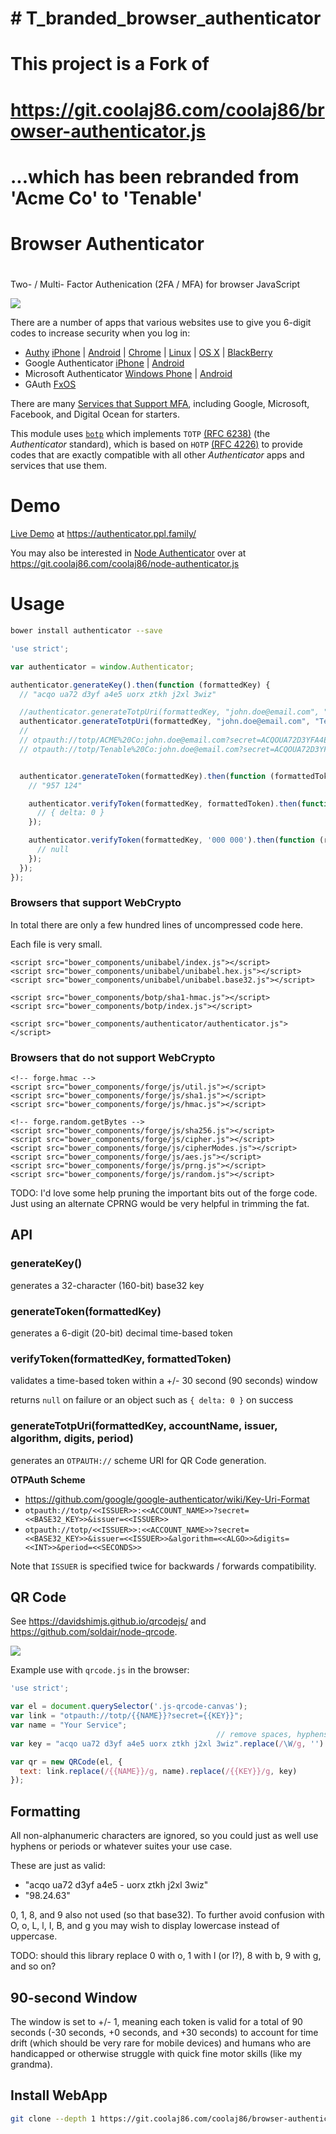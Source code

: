 
# # T_branded_browser_authenticator

#
# This project is a Fork of
#
# https://git.coolaj86.com/coolaj86/browser-authenticator.js
#
# ...which has been rebranded from 'Acme Co' to 'Tenable'
#


#
# Browser Authenticator
#

Two- / Multi- Factor Authenication (2FA / MFA) for browser JavaScript

<!-- [![](http://i.imgur.com/sdvMdbo.png)](https://authenticator.ppl.family/) -->
![](https://blog.authy.com/assets/posts/authenticator.png)

There are a number of apps that various websites use to give you 6-digit codes to increase security when you log in:

* [Authy](https://www.authy.com/personal/) [iPhone](https://itunes.apple.com/us/app/authy/id494168017?mt=8) | [Android](https://play.google.com/store/apps/details?id=com.authy.authy&hl=en) | [Chrome](https://chrome.google.com/webstore/detail/authy/gaedmjdfmmahhbjefcbgaolhhanlaolb?hl=en) | [Linux](https://www.authy.com/personal/) | [OS X](https://www.authy.com/personal/) | [BlackBerry](https://appworld.blackberry.com/webstore/content/38831914/?countrycode=US&lang=en)
* Google Authenticator [iPhone](https://itunes.apple.com/us/app/google-authenticator/id388497605?mt=8) | [Android](https://play.google.com/store/apps/details?id=com.google.android.apps.authenticator2&hl=en)
* Microsoft Authenticator [Windows Phone](https://www.microsoft.com/en-us/store/apps/authenticator/9wzdncrfj3rj) | [Android](https://play.google.com/store/apps/details?id=com.microsoft.msa.authenticator)
* GAuth [FxOS](https://marketplace.firefox.com/app/gauth/)

There are many [Services that Support MFA](http://lifehacker.com/5938565/heres-everywhere-you-should-enable-two-factor-authentication-right-now),
including Google, Microsoft, Facebook, and Digital Ocean for starters.

This module uses [`botp`](https://git.coolaj86.com/coolaj86/botp.js) which implements `TOTP` [(RFC 6238)](https://www.ietf.org/rfc/rfc6238.txt)
(the *Authenticator* standard), which is based on `HOTP` [(RFC 4226)](https://www.ietf.org/rfc/rfc4226.txt)
to provide codes that are exactly compatible with all other *Authenticator* apps and services that use them.

Demo
====

[Live Demo](https://authenticator.ppl.family/)
at <https://authenticator.ppl.family/>

You may also be interested in [Node Authenticator](https://git.coolaj86.com/coolaj86/node-authenticator.js) over at <https://git.coolaj86.com/coolaj86/node-authenticator.js>

Usage
=====

```bash
bower install authenticator --save
```

```javascript
'use strict';

var authenticator = window.Authenticator;

authenticator.generateKey().then(function (formattedKey) {
  // "acqo ua72 d3yf a4e5 uorx ztkh j2xl 3wiz"

  //authenticator.generateTotpUri(formattedKey, "john.doe@email.com", "ACME Co", 'SHA1', 6, 30);
  authenticator.generateTotpUri(formattedKey, "john.doe@email.com", "Tenable", 'SHA1', 6, 30);
  //
  // otpauth://totp/ACME%20Co:john.doe@email.com?secret=ACQOUA72D3YFA4E5UORXZTKHJ2XL3WIZ&issuer=ACME%20Co&algorithm=SHA1&digits=6&period=30
  // otpauth://totp/Tenable%20Co:john.doe@email.com?secret=ACQOUA72D3YFA4E5UORXZTKHJ2XL3WIZ&issuer=Tenable%20Co&algorithm=SHA1&digits=6&period=30


  authenticator.generateToken(formattedKey).then(function (formattedToken) {
    // "957 124"

    authenticator.verifyToken(formattedKey, formattedToken).then(function (result) {
      // { delta: 0 }
    });

    authenticator.verifyToken(formattedKey, '000 000').then(function (result) {
      // null
    });
  });
});
```

### Browsers that support WebCrypto

In total there are only a few hundred lines of uncompressed code here.

Each file is very small.

```
<script src="bower_components/unibabel/index.js"></script>
<script src="bower_components/unibabel/unibabel.hex.js"></script>
<script src="bower_components/unibabel/unibabel.base32.js"></script>

<script src="bower_components/botp/sha1-hmac.js"></script>
<script src="bower_components/botp/index.js"></script>

<script src="bower_components/authenticator/authenticator.js"></script>
```

### Browsers that do not support WebCrypto

```
<!-- forge.hmac -->
<script src="bower_components/forge/js/util.js"></script>
<script src="bower_components/forge/js/sha1.js"></script>
<script src="bower_components/forge/js/hmac.js"></script>

<!-- forge.random.getBytes -->
<script src="bower_components/forge/js/sha256.js"></script>
<script src="bower_components/forge/js/cipher.js"></script>
<script src="bower_components/forge/js/cipherModes.js"></script>
<script src="bower_components/forge/js/aes.js"></script>
<script src="bower_components/forge/js/prng.js"></script>
<script src="bower_components/forge/js/random.js"></script>
```

TODO: I'd love some help pruning the important bits out of the forge code.
Just using an alternate CPRNG would be very helpful in trimming the fat.

## API

### generateKey()

generates a 32-character (160-bit) base32 key

### generateToken(formattedKey)

generates a 6-digit (20-bit) decimal time-based token

### verifyToken(formattedKey, formattedToken)

validates a time-based token within a +/- 30 second (90 seconds) window

returns `null` on failure or an object such as `{ delta: 0 }` on success

### generateTotpUri(formattedKey, accountName, issuer, algorithm, digits, period)

generates an `OTPAUTH://` scheme URI for QR Code generation.

**OTPAuth Scheme**

* <https://github.com/google/google-authenticator/wiki/Key-Uri-Format>
* `otpauth://totp/<<ISSUER>>:<<ACCOUNT_NAME>>?secret=<<BASE32_KEY>>&issuer=<<ISSUER>>`
* `otpauth://totp/<<ISSUER>>:<<ACCOUNT_NAME>>?secret=<<BASE32_KEY>>&issuer=<<ISSUER>>&algorithm=<<ALGO>>&digits=<<INT>>&period=<<SECONDS>>`

Note that `ISSUER` is specified twice for backwards / forwards compatibility.

QR Code
-------

See <https://davidshimjs.github.io/qrcodejs/> and <https://github.com/soldair/node-qrcode>.

![](http://cdn9.howtogeek.com/wp-content/uploads/2014/10/sshot-7-22.png)

Example use with `qrcode.js` in the browser:

```javascript
'use strict';

var el = document.querySelector('.js-qrcode-canvas');
var link = "otpauth://totp/{{NAME}}?secret={{KEY}}";
var name = "Your Service";
                                              // remove spaces, hyphens, equals, whatever
var key = "acqo ua72 d3yf a4e5 uorx ztkh j2xl 3wiz".replace(/\W/g, '').toLowerCase();

var qr = new QRCode(el, {
  text: link.replace(/{{NAME}}/g, name).replace(/{{KEY}}/g, key)
});
```

Formatting
----------

All non-alphanumeric characters are ignored, so you could just as well use hyphens
or periods or whatever suites your use case.

These are just as valid:

* "acqo ua72 d3yf a4e5 - uorx ztkh j2xl 3wiz"
* "98.24.63"

0, 1, 8, and 9 also not used (so that base32).
To further avoid confusion with O, o, L, l, I, B, and g
you may wish to display lowercase instead of uppercase.

TODO: should this library replace 0 with o, 1 with l (or I?), 8 with b, 9 with g, and so on?

90-second Window
----------------

The window is set to +/- 1, meaning each token is valid for a total of 90 seconds
(-30 seconds, +0 seconds, and +30 seconds)
to account for time drift (which should be very rare for mobile devices)
and humans who are handicapped or otherwise struggle with quick fine motor skills (like my grandma).


Install WebApp
--------------

```bash
git clone --depth 1 https://git.coolaj86.com/coolaj86/browser-authenticator.js.git
```
